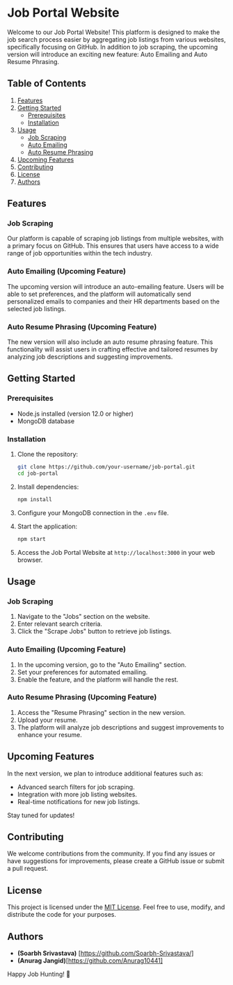 # Job Portal Website

Welcome to our Job Portal Website! This platform is designed to make the job search process easier by aggregating job listings from various websites, specifically focusing on GitHub. In addition to job scraping, the upcoming version will introduce an exciting new feature: Auto Emailing and Auto Resume Phrasing.

## Table of Contents
1. [Features](#features)
2. [Getting Started](#getting-started)
    - [Prerequisites](#prerequisites)
    - [Installation](#installation)
3. [Usage](#usage)
    - [Job Scraping](#job-scraping)
    - [Auto Emailing](#auto-emailing)
    - [Auto Resume Phrasing](#auto-resume-phrasing)
4. [Upcoming Features](#upcoming-features)
5. [Contributing](#contributing)
6. [License](#license)
7. [Authors](#authors)

## Features

### Job Scraping
Our platform is capable of scraping job listings from multiple websites, with a primary focus on GitHub. This ensures that users have access to a wide range of job opportunities within the tech industry.

### Auto Emailing (Upcoming Feature)
The upcoming version will introduce an auto-emailing feature. Users will be able to set preferences, and the platform will automatically send personalized emails to companies and their HR departments based on the selected job listings.

### Auto Resume Phrasing (Upcoming Feature)
The new version will also include an auto resume phrasing feature. This functionality will assist users in crafting effective and tailored resumes by analyzing job descriptions and suggesting improvements.

## Getting Started

### Prerequisites
- Node.js installed (version 12.0 or higher)
- MongoDB database

### Installation
1. Clone the repository:
    ```bash
    git clone https://github.com/your-username/job-portal.git
    cd job-portal
    ```

2. Install dependencies:
    ```bash
    npm install
    ```

3. Configure your MongoDB connection in the `.env` file.

4. Start the application:
    ```bash
    npm start
    ```

5. Access the Job Portal Website at `http://localhost:3000` in your web browser.

## Usage

### Job Scraping
1. Navigate to the "Jobs" section on the website.
2. Enter relevant search criteria.
3. Click the "Scrape Jobs" button to retrieve job listings.

### Auto Emailing (Upcoming Feature)
1. In the upcoming version, go to the "Auto Emailing" section.
2. Set your preferences for automated emailing.
3. Enable the feature, and the platform will handle the rest.

### Auto Resume Phrasing (Upcoming Feature)
1. Access the "Resume Phrasing" section in the new version.
2. Upload your resume.
3. The platform will analyze job descriptions and suggest improvements to enhance your resume.

## Upcoming Features

In the next version, we plan to introduce additional features such as:
- Advanced search filters for job scraping.
- Integration with more job listing websites.
- Real-time notifications for new job listings.

Stay tuned for updates!

## Contributing

We welcome contributions from the community. If you find any issues or have suggestions for improvements, please create a GitHub issue or submit a pull request.

## License

This project is licensed under the [MIT License](LICENSE.md). Feel free to use, modify, and distribute the code for your purposes.

## Authors

- **(Soarbh Srivastava)** [https://github.com/Soarbh-Srivastava/]
- **(Anurag Jangid)**[https://github.com/Anurag10441]

Happy Job Hunting! 🚀







